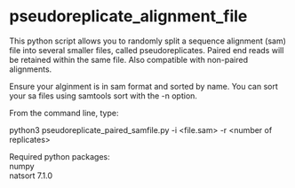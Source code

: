 # pseudoreplicate_alignment_file
This python script allows you to randomly split a sequence alignment (sam) file into several smaller files, called pseudoreplicates. Paired end reads will be retained within the same file. Also compatible with non-paired alignments. 

Ensure your alginment is in sam format and sorted by name. You can sort your sa files using samtools sort with the -n option.

From the command line, type:

python3 pseudoreplicate_paired_samfile.py -i <file.sam> -r \<number of replicates\>


Required python packages:\
numpy \
natsort 7.1.0
